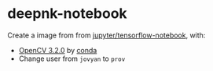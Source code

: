 # deepnk-notebook

Create a image from from [jupyter/tensorflow-notebook](https://hub.docker.com/r/jupyter/tensorflow-notebook), with:

- [OpenCV 3.2.0](https://anaconda.org/menpo/opencv3) by [conda](https://conda.io/docs/)
- Change user from `jovyan` to `prov`
